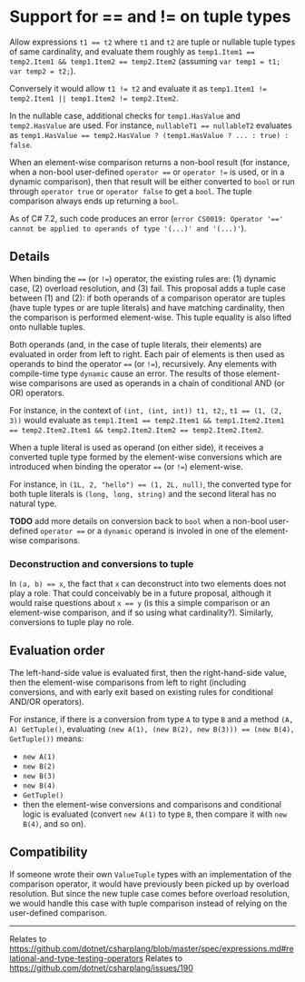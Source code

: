 # Support for == and != on tuple types

Allow expressions `t1 == t2` where `t1` and `t2` are tuple or nullable tuple types of same cardinality, and evaluate them roughly as `temp1.Item1 == temp2.Item1 && temp1.Item2 == temp2.Item2` (assuming `var temp1 = t1; var temp2 = t2;`).

Conversely it would allow `t1 != t2` and evaluate it as `temp1.Item1 != temp2.Item1 || temp1.Item2 != temp2.Item2`.

In the nullable case, additional checks for `temp1.HasValue` and `temp2.HasValue` are used. For instance, `nullableT1 == nullableT2` evaluates as `temp1.HasValue == temp2.HasValue ? (temp1.HasValue ? ... : true) : false`.

When an element-wise comparison returns a non-bool result (for instance, when a non-bool user-defined `operator ==` or `operator !=` is used, or in a dynamic comparison), then that result will be either converted to `bool` or run through `operator true` or `operator false` to get a `bool`. The tuple comparison always ends up returning a `bool`.

As of C# 7.2, such code produces an error (`error CS0019: Operator '==' cannot be applied to operands of type '(...)' and '(...)'`).

## Details

When binding the `==` (or `!=`) operator, the existing rules are: (1) dynamic case, (2) overload resolution, and (3) fail.
This proposal adds a tuple case between (1) and (2): if both operands of a comparison operator are tuples (have tuple types or are tuple literals) and have matching cardinality, then the comparison is performed element-wise. This tuple equality is also lifted onto nullable tuples.

Both operands (and, in the case of tuple literals, their elements) are evaluated in order from left to right. Each pair of elements is then used as operands to bind the operator `==` (or `!=`), recursively. Any elements with compile-time type `dynamic` cause an error. The results of those element-wise comparisons are used as operands in a chain of conditional AND (or OR) operators.

For instance, in the context of `(int, (int, int)) t1, t2;`, `t1 == (1, (2, 3))` would evaluate as `temp1.Item1 == temp2.Item1 && temp1.Item2.Item1 == temp2.Item2.Item1 && temp2.Item2.Item2 == temp2.Item2.Item2`.

When a tuple literal is used as operand (on either side), it receives a converted tuple type formed by the element-wise conversions which are introduced when binding the operator `==` (or `!=`) element-wise. 

For instance, in `(1L, 2, "hello") == (1, 2L, null)`, the converted type for both tuple literals is `(long, long, string)` and the second literal has no natural type.

__TODO__ add more details on conversion back to `bool` when a non-bool user-defined `operator ==` or a `dynamic` operand is involed in one of the element-wise comparisons.

### Deconstruction and conversions to tuple
In `(a, b) == x`, the fact that `x` can deconstruct into two elements does not play a role. That could conceivably be in a future proposal, although it would raise questions about `x == y` (is this a simple comparison or an element-wise comparison, and if so using what cardinality?).
Similarly, conversions to tuple play no role.


## Evaluation order
The left-hand-side value is evaluated first, then the right-hand-side value, then the element-wise comparisons from left to right (including conversions, and with early exit based on existing rules for conditional AND/OR operators).

For instance, if there is a conversion from type `A` to type `B` and a method `(A, A) GetTuple()`, evaluating `(new A(1), (new B(2), new B(3))) == (new B(4), GetTuple())` means:
- `new A(1)`
- `new B(2)`
- `new B(3)`
- `new B(4)`
- `GetTuple()`
- then the element-wise conversions and comparisons and conditional logic is evaluated (convert `new A(1)` to type `B`, then compare it with `new B(4)`, and so on).

## Compatibility

If someone wrote their own `ValueTuple` types with  an implementation of the comparison operator, it would have previously been picked up by overload resolution. But since the new tuple case comes before overload resolution, we would handle this case with tuple comparison instead of relying on the user-defined comparison.

----

Relates to https://github.com/dotnet/csharplang/blob/master/spec/expressions.md#relational-and-type-testing-operators
Relates to https://github.com/dotnet/csharplang/issues/190

